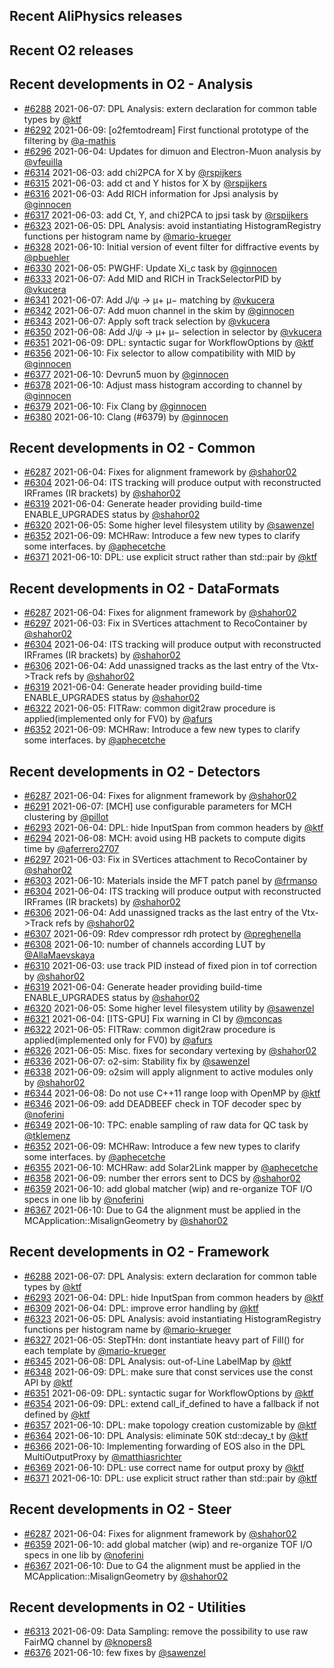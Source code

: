 ## Recent AliPhysics releases
## Recent O2 releases
## Recent developments in O2 - Analysis
- [\#6288](https://github.com/AliceO2Group/AliceO2/pull/6288) 2021-06-07: DPL Analysis: extern declaration for common table types by [@ktf](https://github.com/ktf)
- [\#6292](https://github.com/AliceO2Group/AliceO2/pull/6292) 2021-06-09: [o2femtodream] First functional prototype of the filtering by [@a-mathis](https://github.com/a-mathis)
- [\#6296](https://github.com/AliceO2Group/AliceO2/pull/6296) 2021-06-04: Updates for dimuon and Electron-Muon analysis by [@vfeuilla](https://github.com/vfeuilla)
- [\#6314](https://github.com/AliceO2Group/AliceO2/pull/6314) 2021-06-03: add chi2PCA for X by [@rspijkers](https://github.com/rspijkers)
- [\#6315](https://github.com/AliceO2Group/AliceO2/pull/6315) 2021-06-03: add ct and Y histos for X by [@rspijkers](https://github.com/rspijkers)
- [\#6316](https://github.com/AliceO2Group/AliceO2/pull/6316) 2021-06-03: Add RICH information for Jpsi analysis by [@ginnocen](https://github.com/ginnocen)
- [\#6317](https://github.com/AliceO2Group/AliceO2/pull/6317) 2021-06-03: add Ct, Y, and chi2PCA to jpsi task by [@rspijkers](https://github.com/rspijkers)
- [\#6323](https://github.com/AliceO2Group/AliceO2/pull/6323) 2021-06-05: DPL Analysis: avoid instantiating HistogramRegistry functions per histogram name by [@mario-krueger](https://github.com/mario-krueger)
- [\#6328](https://github.com/AliceO2Group/AliceO2/pull/6328) 2021-06-10: Initial version of event filter for diffractive events by [@pbuehler](https://github.com/pbuehler)
- [\#6330](https://github.com/AliceO2Group/AliceO2/pull/6330) 2021-06-05: PWGHF: Update Xi_c task by [@ginnocen](https://github.com/ginnocen)
- [\#6333](https://github.com/AliceO2Group/AliceO2/pull/6333) 2021-06-07: Add MID and RICH in TrackSelectorPID by [@vkucera](https://github.com/vkucera)
- [\#6341](https://github.com/AliceO2Group/AliceO2/pull/6341) 2021-06-07: Add J/ψ → μ+ μ− matching by [@vkucera](https://github.com/vkucera)
- [\#6342](https://github.com/AliceO2Group/AliceO2/pull/6342) 2021-06-07: Add muon channel in the skim by [@ginnocen](https://github.com/ginnocen)
- [\#6343](https://github.com/AliceO2Group/AliceO2/pull/6343) 2021-06-07: Apply soft track selection by [@vkucera](https://github.com/vkucera)
- [\#6350](https://github.com/AliceO2Group/AliceO2/pull/6350) 2021-06-08: Add J/ψ → μ+ μ− selection in selector by [@vkucera](https://github.com/vkucera)
- [\#6351](https://github.com/AliceO2Group/AliceO2/pull/6351) 2021-06-09: DPL: syntactic sugar for WorkflowOptions by [@ktf](https://github.com/ktf)
- [\#6356](https://github.com/AliceO2Group/AliceO2/pull/6356) 2021-06-10: Fix selector to allow compatibility with MID  by [@ginnocen](https://github.com/ginnocen)
- [\#6377](https://github.com/AliceO2Group/AliceO2/pull/6377) 2021-06-10: Devrun5 muon by [@ginnocen](https://github.com/ginnocen)
- [\#6378](https://github.com/AliceO2Group/AliceO2/pull/6378) 2021-06-10: Adjust mass histogram according to channel by [@ginnocen](https://github.com/ginnocen)
- [\#6379](https://github.com/AliceO2Group/AliceO2/pull/6379) 2021-06-10: Fix Clang by [@ginnocen](https://github.com/ginnocen)
- [\#6380](https://github.com/AliceO2Group/AliceO2/pull/6380) 2021-06-10: Clang (#6379) by [@ginnocen](https://github.com/ginnocen)
## Recent developments in O2 - Common
- [\#6287](https://github.com/AliceO2Group/AliceO2/pull/6287) 2021-06-04: Fixes for alignment framework by [@shahor02](https://github.com/shahor02)
- [\#6304](https://github.com/AliceO2Group/AliceO2/pull/6304) 2021-06-04: ITS tracking will produce output with reconstructed IRFrames (IR brackets) by [@shahor02](https://github.com/shahor02)
- [\#6319](https://github.com/AliceO2Group/AliceO2/pull/6319) 2021-06-04: Generate header providing build-time ENABLE_UPGRADES status by [@shahor02](https://github.com/shahor02)
- [\#6320](https://github.com/AliceO2Group/AliceO2/pull/6320) 2021-06-05: Some higher level filesystem utility by [@sawenzel](https://github.com/sawenzel)
- [\#6352](https://github.com/AliceO2Group/AliceO2/pull/6352) 2021-06-09: MCHRaw: Introduce a few new types to clarify some interfaces. by [@aphecetche](https://github.com/aphecetche)
- [\#6371](https://github.com/AliceO2Group/AliceO2/pull/6371) 2021-06-10: DPL: use explicit struct rather than std::pair by [@ktf](https://github.com/ktf)
## Recent developments in O2 - DataFormats
- [\#6287](https://github.com/AliceO2Group/AliceO2/pull/6287) 2021-06-04: Fixes for alignment framework by [@shahor02](https://github.com/shahor02)
- [\#6297](https://github.com/AliceO2Group/AliceO2/pull/6297) 2021-06-03: Fix in SVertices attachment to RecoContainer by [@shahor02](https://github.com/shahor02)
- [\#6304](https://github.com/AliceO2Group/AliceO2/pull/6304) 2021-06-04: ITS tracking will produce output with reconstructed IRFrames (IR brackets) by [@shahor02](https://github.com/shahor02)
- [\#6306](https://github.com/AliceO2Group/AliceO2/pull/6306) 2021-06-04: Add unassigned tracks as the last entry of the Vtx->Track refs by [@shahor02](https://github.com/shahor02)
- [\#6319](https://github.com/AliceO2Group/AliceO2/pull/6319) 2021-06-04: Generate header providing build-time ENABLE_UPGRADES status by [@shahor02](https://github.com/shahor02)
- [\#6322](https://github.com/AliceO2Group/AliceO2/pull/6322) 2021-06-05: FITRaw: common digit2raw procedure is applied(implemented only for FV0) by [@afurs](https://github.com/afurs)
- [\#6352](https://github.com/AliceO2Group/AliceO2/pull/6352) 2021-06-09: MCHRaw: Introduce a few new types to clarify some interfaces. by [@aphecetche](https://github.com/aphecetche)
## Recent developments in O2 - Detectors
- [\#6287](https://github.com/AliceO2Group/AliceO2/pull/6287) 2021-06-04: Fixes for alignment framework by [@shahor02](https://github.com/shahor02)
- [\#6291](https://github.com/AliceO2Group/AliceO2/pull/6291) 2021-06-07: [MCH] use configurable parameters for MCH clustering by [@pillot](https://github.com/pillot)
- [\#6293](https://github.com/AliceO2Group/AliceO2/pull/6293) 2021-06-04: DPL: hide InputSpan from common headers by [@ktf](https://github.com/ktf)
- [\#6294](https://github.com/AliceO2Group/AliceO2/pull/6294) 2021-06-08: MCH: avoid using HB packets to compute digits time by [@aferrero2707](https://github.com/aferrero2707)
- [\#6297](https://github.com/AliceO2Group/AliceO2/pull/6297) 2021-06-03: Fix in SVertices attachment to RecoContainer by [@shahor02](https://github.com/shahor02)
- [\#6303](https://github.com/AliceO2Group/AliceO2/pull/6303) 2021-06-10: Materials inside the MFT patch panel by [@frmanso](https://github.com/frmanso)
- [\#6304](https://github.com/AliceO2Group/AliceO2/pull/6304) 2021-06-04: ITS tracking will produce output with reconstructed IRFrames (IR brackets) by [@shahor02](https://github.com/shahor02)
- [\#6306](https://github.com/AliceO2Group/AliceO2/pull/6306) 2021-06-04: Add unassigned tracks as the last entry of the Vtx->Track refs by [@shahor02](https://github.com/shahor02)
- [\#6307](https://github.com/AliceO2Group/AliceO2/pull/6307) 2021-06-09: Rdev compressor rdh protect by [@preghenella](https://github.com/preghenella)
- [\#6308](https://github.com/AliceO2Group/AliceO2/pull/6308) 2021-06-10: number of channels according LUT by [@AllaMaevskaya](https://github.com/AllaMaevskaya)
- [\#6310](https://github.com/AliceO2Group/AliceO2/pull/6310) 2021-06-03: use track PID instead of fixed pion in tof correction by [@shahor02](https://github.com/shahor02)
- [\#6319](https://github.com/AliceO2Group/AliceO2/pull/6319) 2021-06-04: Generate header providing build-time ENABLE_UPGRADES status by [@shahor02](https://github.com/shahor02)
- [\#6320](https://github.com/AliceO2Group/AliceO2/pull/6320) 2021-06-05: Some higher level filesystem utility by [@sawenzel](https://github.com/sawenzel)
- [\#6321](https://github.com/AliceO2Group/AliceO2/pull/6321) 2021-06-04: [ITS-GPU] Fix warning in CI by [@mconcas](https://github.com/mconcas)
- [\#6322](https://github.com/AliceO2Group/AliceO2/pull/6322) 2021-06-05: FITRaw: common digit2raw procedure is applied(implemented only for FV0) by [@afurs](https://github.com/afurs)
- [\#6326](https://github.com/AliceO2Group/AliceO2/pull/6326) 2021-06-05: Misc. fixes for secondary vertexing by [@shahor02](https://github.com/shahor02)
- [\#6336](https://github.com/AliceO2Group/AliceO2/pull/6336) 2021-06-07: o2-sim: Stability fix by [@sawenzel](https://github.com/sawenzel)
- [\#6338](https://github.com/AliceO2Group/AliceO2/pull/6338) 2021-06-09: o2sim will apply alignment to active modules only by [@shahor02](https://github.com/shahor02)
- [\#6344](https://github.com/AliceO2Group/AliceO2/pull/6344) 2021-06-08: Do not use C++11 range loop with OpenMP by [@ktf](https://github.com/ktf)
- [\#6346](https://github.com/AliceO2Group/AliceO2/pull/6346) 2021-06-09: add DEADBEEF check in TOF decoder spec by [@noferini](https://github.com/noferini)
- [\#6349](https://github.com/AliceO2Group/AliceO2/pull/6349) 2021-06-10: TPC: enable sampling of raw data for QC task by [@tklemenz](https://github.com/tklemenz)
- [\#6352](https://github.com/AliceO2Group/AliceO2/pull/6352) 2021-06-09: MCHRaw: Introduce a few new types to clarify some interfaces. by [@aphecetche](https://github.com/aphecetche)
- [\#6355](https://github.com/AliceO2Group/AliceO2/pull/6355) 2021-06-10: MCHRaw: add Solar2Link mapper by [@aphecetche](https://github.com/aphecetche)
- [\#6358](https://github.com/AliceO2Group/AliceO2/pull/6358) 2021-06-09: number ther errors sent to DCS by [@shahor02](https://github.com/shahor02)
- [\#6359](https://github.com/AliceO2Group/AliceO2/pull/6359) 2021-06-10: add global matcher (wip) and re-organize TOF I/O specs in one lib by [@noferini](https://github.com/noferini)
- [\#6367](https://github.com/AliceO2Group/AliceO2/pull/6367) 2021-06-10: Due to G4 the alignment must be applied in the MCApplication::MisalignGeometry by [@shahor02](https://github.com/shahor02)
## Recent developments in O2 - Framework
- [\#6288](https://github.com/AliceO2Group/AliceO2/pull/6288) 2021-06-07: DPL Analysis: extern declaration for common table types by [@ktf](https://github.com/ktf)
- [\#6293](https://github.com/AliceO2Group/AliceO2/pull/6293) 2021-06-04: DPL: hide InputSpan from common headers by [@ktf](https://github.com/ktf)
- [\#6309](https://github.com/AliceO2Group/AliceO2/pull/6309) 2021-06-04: DPL: improve error handling by [@ktf](https://github.com/ktf)
- [\#6323](https://github.com/AliceO2Group/AliceO2/pull/6323) 2021-06-05: DPL Analysis: avoid instantiating HistogramRegistry functions per histogram name by [@mario-krueger](https://github.com/mario-krueger)
- [\#6327](https://github.com/AliceO2Group/AliceO2/pull/6327) 2021-06-05: StepTHn: dont instantiate heavy part of Fill() for each template by [@mario-krueger](https://github.com/mario-krueger)
- [\#6345](https://github.com/AliceO2Group/AliceO2/pull/6345) 2021-06-08: DPL Analysis: out-of-Line LabelMap by [@ktf](https://github.com/ktf)
- [\#6348](https://github.com/AliceO2Group/AliceO2/pull/6348) 2021-06-09: DPL: make sure that const services use the const API by [@ktf](https://github.com/ktf)
- [\#6351](https://github.com/AliceO2Group/AliceO2/pull/6351) 2021-06-09: DPL: syntactic sugar for WorkflowOptions by [@ktf](https://github.com/ktf)
- [\#6354](https://github.com/AliceO2Group/AliceO2/pull/6354) 2021-06-09: DPL: extend call_if_defined to have a fallback if not defined by [@ktf](https://github.com/ktf)
- [\#6357](https://github.com/AliceO2Group/AliceO2/pull/6357) 2021-06-10: DPL: make topology creation customizable by [@ktf](https://github.com/ktf)
- [\#6364](https://github.com/AliceO2Group/AliceO2/pull/6364) 2021-06-10: DPL Analysis: eliminate 50K std::decay_t by [@ktf](https://github.com/ktf)
- [\#6366](https://github.com/AliceO2Group/AliceO2/pull/6366) 2021-06-10: Implementing forwarding of EOS also in the DPL MultiOutputProxy by [@matthiasrichter](https://github.com/matthiasrichter)
- [\#6369](https://github.com/AliceO2Group/AliceO2/pull/6369) 2021-06-10: DPL: use correct name for output proxy by [@ktf](https://github.com/ktf)
- [\#6371](https://github.com/AliceO2Group/AliceO2/pull/6371) 2021-06-10: DPL: use explicit struct rather than std::pair by [@ktf](https://github.com/ktf)
## Recent developments in O2 - Steer
- [\#6287](https://github.com/AliceO2Group/AliceO2/pull/6287) 2021-06-04: Fixes for alignment framework by [@shahor02](https://github.com/shahor02)
- [\#6359](https://github.com/AliceO2Group/AliceO2/pull/6359) 2021-06-10: add global matcher (wip) and re-organize TOF I/O specs in one lib by [@noferini](https://github.com/noferini)
- [\#6367](https://github.com/AliceO2Group/AliceO2/pull/6367) 2021-06-10: Due to G4 the alignment must be applied in the MCApplication::MisalignGeometry by [@shahor02](https://github.com/shahor02)
## Recent developments in O2 - Utilities
- [\#6313](https://github.com/AliceO2Group/AliceO2/pull/6313) 2021-06-09: Data Sampling: remove the possibility to use raw FairMQ channel by [@knopers8](https://github.com/knopers8)
- [\#6376](https://github.com/AliceO2Group/AliceO2/pull/6376) 2021-06-10: few fixes by [@sawenzel](https://github.com/sawenzel)
